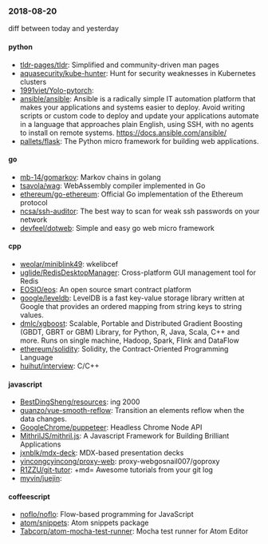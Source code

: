 ### 2018-08-20
diff between today and yesterday

#### python
* [tldr-pages/tldr](https://github.com/tldr-pages/tldr):  Simplified and community-driven man pages
* [aquasecurity/kube-hunter](https://github.com/aquasecurity/kube-hunter): Hunt for security weaknesses in Kubernetes clusters
* [1991viet/Yolo-pytorch](https://github.com/1991viet/Yolo-pytorch): 
* [ansible/ansible](https://github.com/ansible/ansible): Ansible is a radically simple IT automation platform that makes your applications and systems easier to deploy. Avoid writing scripts or custom code to deploy and update your applications  automate in a language that approaches plain English, using SSH, with no agents to install on remote systems. https://docs.ansible.com/ansible/
* [pallets/flask](https://github.com/pallets/flask): The Python micro framework for building web applications.

#### go
* [mb-14/gomarkov](https://github.com/mb-14/gomarkov): Markov chains in golang
* [tsavola/wag](https://github.com/tsavola/wag): WebAssembly compiler implemented in Go
* [ethereum/go-ethereum](https://github.com/ethereum/go-ethereum): Official Go implementation of the Ethereum protocol
* [ncsa/ssh-auditor](https://github.com/ncsa/ssh-auditor): The best way to scan for weak ssh passwords on your network
* [devfeel/dotweb](https://github.com/devfeel/dotweb): Simple and easy go web micro framework

#### cpp
* [weolar/miniblink49](https://github.com/weolar/miniblink49): wkelibcef
* [uglide/RedisDesktopManager](https://github.com/uglide/RedisDesktopManager):  Cross-platform GUI management tool for Redis
* [EOSIO/eos](https://github.com/EOSIO/eos): An open source smart contract platform
* [google/leveldb](https://github.com/google/leveldb): LevelDB is a fast key-value storage library written at Google that provides an ordered mapping from string keys to string values.
* [dmlc/xgboost](https://github.com/dmlc/xgboost): Scalable, Portable and Distributed Gradient Boosting (GBDT, GBRT or GBM) Library, for Python, R, Java, Scala, C++ and more. Runs on single machine, Hadoop, Spark, Flink and DataFlow
* [ethereum/solidity](https://github.com/ethereum/solidity): Solidity, the Contract-Oriented Programming Language
* [huihut/interview](https://github.com/huihut/interview):  C/C++

#### javascript
* [BestDingSheng/resources](https://github.com/BestDingSheng/resources):  ing  2000
* [guanzo/vue-smooth-reflow](https://github.com/guanzo/vue-smooth-reflow): Transition an elements reflow when the data changes.
* [GoogleChrome/puppeteer](https://github.com/GoogleChrome/puppeteer): Headless Chrome Node API
* [MithrilJS/mithril.js](https://github.com/MithrilJS/mithril.js): A Javascript Framework for Building Brilliant Applications
* [jxnblk/mdx-deck](https://github.com/jxnblk/mdx-deck): MDX-based presentation decks
* [yincongcyincong/proxy-web](https://github.com/yincongcyincong/proxy-web): proxy-webgosnail007/goproxy
* [R1ZZU/git-tutor](https://github.com/R1ZZU/git-tutor): +md= Awesome tutorials from your git log
* [myvin/juejin](https://github.com/myvin/juejin):  

#### coffeescript
* [noflo/noflo](https://github.com/noflo/noflo): Flow-based programming for JavaScript
* [atom/snippets](https://github.com/atom/snippets): Atom snippets package
* [Tabcorp/atom-mocha-test-runner](https://github.com/Tabcorp/atom-mocha-test-runner): Mocha test runner for Atom Editor
